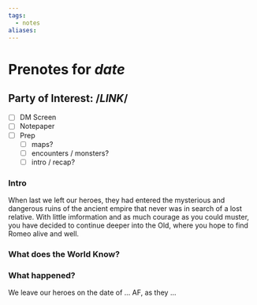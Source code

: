 ```yaml
---
tags:
  - notes
aliases:
---
```


# Prenotes for *date*
## Party of Interest: /*LINK*/
- [ ] DM Screen
- [ ] Notepaper
- [ ] Prep
	- [ ] maps?
	- [ ] encounters / monsters?
	- [ ] intro / recap?

### Intro

When last we left our heroes, they had entered the mysterious and dangerous ruins of the ancient empire that never was in search of a lost relative. With little imformation and as much courage as you could muster, you have decided to continue deeper into the Old, where you hope to find Romeo alive and well.

### What does the World Know?


### What happened?


We leave our heroes on the date of ... AF, as they ...
